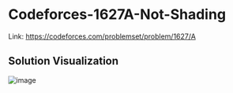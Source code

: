 # Codeforces-1627A-Not-Shading
Link: https://codeforces.com/problemset/problem/1627/A
## Solution Visualization
![image](https://user-images.githubusercontent.com/51401355/151288857-e3744d41-326f-4bef-bb57-3a2f406f1a1a.png)
